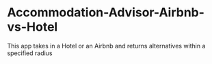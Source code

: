 # Accommodation-Advisor-Airbnb-vs-Hotel
This app takes in a Hotel or an Airbnb and returns alternatives within a specified radius
